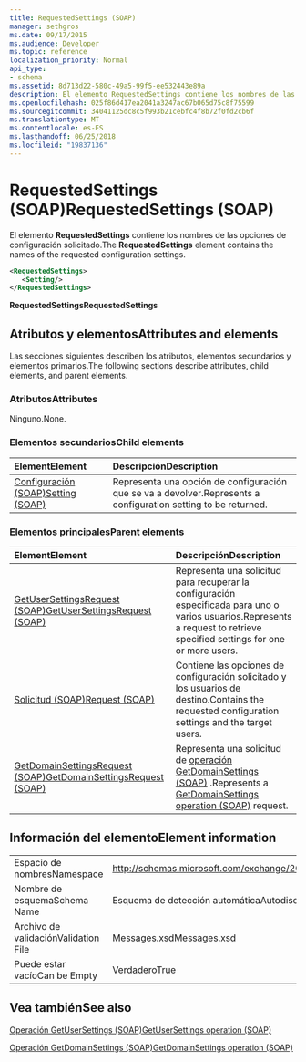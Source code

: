 ```yaml
---
title: RequestedSettings (SOAP)
manager: sethgros
ms.date: 09/17/2015
ms.audience: Developer
ms.topic: reference
localization_priority: Normal
api_type:
- schema
ms.assetid: 8d713d22-580c-49a5-99f5-ee532443e89a
description: El elemento RequestedSettings contiene los nombres de las opciones de configuración solicitado.
ms.openlocfilehash: 025f86d417ea2041a3247ac67b065d75c8f75599
ms.sourcegitcommit: 34041125dc8c5f993b21cebfc4f8b72f0fd2cb6f
ms.translationtype: MT
ms.contentlocale: es-ES
ms.lasthandoff: 06/25/2018
ms.locfileid: "19837136"
---
```

# <a name="requestedsettings-soap"></a><span data-ttu-id="6d0d4-103">RequestedSettings (SOAP)</span><span class="sxs-lookup"><span data-stu-id="6d0d4-103">RequestedSettings (SOAP)</span></span>

<span data-ttu-id="6d0d4-104">El elemento **RequestedSettings** contiene los nombres de las opciones de configuración solicitado.</span><span class="sxs-lookup"><span data-stu-id="6d0d4-104">The **RequestedSettings** element contains the names of the requested configuration settings.</span></span> 
  
```XML
<RequestedSettings>
   <Setting/>
</RequestedSettings>
```

 <span data-ttu-id="6d0d4-105">**RequestedSettings**</span><span class="sxs-lookup"><span data-stu-id="6d0d4-105">**RequestedSettings**</span></span>
## <a name="attributes-and-elements"></a><span data-ttu-id="6d0d4-106">Atributos y elementos</span><span class="sxs-lookup"><span data-stu-id="6d0d4-106">Attributes and elements</span></span>

<span data-ttu-id="6d0d4-107">Las secciones siguientes describen los atributos, elementos secundarios y elementos primarios.</span><span class="sxs-lookup"><span data-stu-id="6d0d4-107">The following sections describe attributes, child elements, and parent elements.</span></span>
  
### <a name="attributes"></a><span data-ttu-id="6d0d4-108">Atributos</span><span class="sxs-lookup"><span data-stu-id="6d0d4-108">Attributes</span></span>

<span data-ttu-id="6d0d4-109">Ninguno.</span><span class="sxs-lookup"><span data-stu-id="6d0d4-109">None.</span></span>
  
### <a name="child-elements"></a><span data-ttu-id="6d0d4-110">Elementos secundarios</span><span class="sxs-lookup"><span data-stu-id="6d0d4-110">Child elements</span></span>

|<span data-ttu-id="6d0d4-111">**Element**</span><span class="sxs-lookup"><span data-stu-id="6d0d4-111">**Element**</span></span>|<span data-ttu-id="6d0d4-112">**Descripción**</span><span class="sxs-lookup"><span data-stu-id="6d0d4-112">**Description**</span></span>|
|:-----|:-----|
|[<span data-ttu-id="6d0d4-113">Configuración (SOAP)</span><span class="sxs-lookup"><span data-stu-id="6d0d4-113">Setting (SOAP)</span></span>](setting-soap.md) <br/> |<span data-ttu-id="6d0d4-114">Representa una opción de configuración que se va a devolver.</span><span class="sxs-lookup"><span data-stu-id="6d0d4-114">Represents a configuration setting to be returned.</span></span>  <br/> |
   
### <a name="parent-elements"></a><span data-ttu-id="6d0d4-115">Elementos principales</span><span class="sxs-lookup"><span data-stu-id="6d0d4-115">Parent elements</span></span>

|<span data-ttu-id="6d0d4-116">**Element**</span><span class="sxs-lookup"><span data-stu-id="6d0d4-116">**Element**</span></span>|<span data-ttu-id="6d0d4-117">**Descripción**</span><span class="sxs-lookup"><span data-stu-id="6d0d4-117">**Description**</span></span>|
|:-----|:-----|
|[<span data-ttu-id="6d0d4-118">GetUserSettingsRequest (SOAP)</span><span class="sxs-lookup"><span data-stu-id="6d0d4-118">GetUserSettingsRequest (SOAP)</span></span>](getusersettingsrequest-soap.md) <br/> |<span data-ttu-id="6d0d4-119">Representa una solicitud para recuperar la configuración especificada para uno o varios usuarios.</span><span class="sxs-lookup"><span data-stu-id="6d0d4-119">Represents a request to retrieve specified settings for one or more users.</span></span>  <br/> |
|[<span data-ttu-id="6d0d4-120">Solicitud (SOAP)</span><span class="sxs-lookup"><span data-stu-id="6d0d4-120">Request (SOAP)</span></span>](request-soap.md) <br/> |<span data-ttu-id="6d0d4-121">Contiene las opciones de configuración solicitado y los usuarios de destino.</span><span class="sxs-lookup"><span data-stu-id="6d0d4-121">Contains the requested configuration settings and the target users.</span></span>  <br/> |
|[<span data-ttu-id="6d0d4-122">GetDomainSettingsRequest (SOAP)</span><span class="sxs-lookup"><span data-stu-id="6d0d4-122">GetDomainSettingsRequest (SOAP)</span></span>](getdomainsettingsrequest-soap.md) <br/> |<span data-ttu-id="6d0d4-123">Representa una solicitud de [operación GetDomainSettings (SOAP)](getdomainsettings-operation-soap.md) .</span><span class="sxs-lookup"><span data-stu-id="6d0d4-123">Represents a [GetDomainSettings operation (SOAP)](getdomainsettings-operation-soap.md) request.</span></span>  <br/> |
   
## <a name="element-information"></a><span data-ttu-id="6d0d4-124">Información del elemento</span><span class="sxs-lookup"><span data-stu-id="6d0d4-124">Element information</span></span>

|||
|:-----|:-----|
|<span data-ttu-id="6d0d4-125">Espacio de nombres</span><span class="sxs-lookup"><span data-stu-id="6d0d4-125">Namespace</span></span>  <br/> |http://schemas.microsoft.com/exchange/2010/Autodiscover  <br/> |
|<span data-ttu-id="6d0d4-126">Nombre de esquema</span><span class="sxs-lookup"><span data-stu-id="6d0d4-126">Schema Name</span></span>  <br/> |<span data-ttu-id="6d0d4-127">Esquema de detección automática</span><span class="sxs-lookup"><span data-stu-id="6d0d4-127">Autodiscover schema</span></span>  <br/> |
|<span data-ttu-id="6d0d4-128">Archivo de validación</span><span class="sxs-lookup"><span data-stu-id="6d0d4-128">Validation File</span></span>  <br/> |<span data-ttu-id="6d0d4-129">Messages.xsd</span><span class="sxs-lookup"><span data-stu-id="6d0d4-129">Messages.xsd</span></span>  <br/> |
|<span data-ttu-id="6d0d4-130">Puede estar vacío</span><span class="sxs-lookup"><span data-stu-id="6d0d4-130">Can be Empty</span></span>  <br/> |<span data-ttu-id="6d0d4-131">Verdadero</span><span class="sxs-lookup"><span data-stu-id="6d0d4-131">True</span></span>  <br/> |
   
## <a name="see-also"></a><span data-ttu-id="6d0d4-132">Vea también</span><span class="sxs-lookup"><span data-stu-id="6d0d4-132">See also</span></span>



[<span data-ttu-id="6d0d4-133">Operación GetUserSettings (SOAP)</span><span class="sxs-lookup"><span data-stu-id="6d0d4-133">GetUserSettings operation (SOAP)</span></span>](getusersettings-operation-soap.md)
  
[<span data-ttu-id="6d0d4-134">Operación GetDomainSettings (SOAP)</span><span class="sxs-lookup"><span data-stu-id="6d0d4-134">GetDomainSettings operation (SOAP)</span></span>](getdomainsettings-operation-soap.md)

